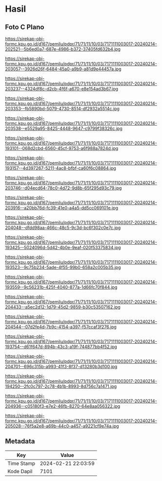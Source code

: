 # Hasil

## Foto C Plano

https://sirekap-obj-formc.kpu.go.id/d167/pemilu/pdpr/71/71/11/10/03/7171111003017-20240214-202521--5b6ed0a7-687e-4986-b372-37405fd632b4.jpg

https://sirekap-obj-formc.kpu.go.id/d167/pemilu/pdpr/71/71/11/10/03/7171111003017-20240214-203057--3926d26f-6484-45a0-a9b9-a81d9e44457a.jpg

https://sirekap-obj-formc.kpu.go.id/d167/pemilu/pdpr/71/71/11/10/03/7171111003017-20240214-203237--4324df8c-d2cb-4f6f-a670-e8e154ad3b67.jpg

https://sirekap-obj-formc.kpu.go.id/d167/pemilu/pdpr/71/71/11/10/03/7171111003017-20240214-203353--fb5890bd-5079-4730-8514-df2932a5514c.jpg

https://sirekap-obj-formc.kpu.go.id/d167/pemilu/pdpr/71/71/11/10/03/7171111003017-20240214-203538--e5529a95-8425-4448-9647-c9799f38326c.jpg

https://sirekap-obj-formc.kpu.go.id/d167/pemilu/pdpr/71/71/11/10/03/7171111003017-20240214-193101--068d2cbd-6560-45cf-9753-a6f988a7824d.jpg

https://sirekap-obj-formc.kpu.go.id/d167/pemilu/pdpr/71/71/11/10/03/7171111003017-20240214-193157--4d397267-5211-4ac8-bfbf-ca60f6c08864.jpg

https://sirekap-obj-formc.kpu.go.id/d167/pemilu/pdpr/71/71/11/10/03/7171111003017-20240214-203746--d04ecd64-78c0-4d72-9d8b-65f295d93c79.jpg

https://sirekap-obj-formc.kpu.go.id/d167/pemilu/pdpr/71/71/11/10/03/7171111003017-20240214-203916--a20bb76d-fc39-41e0-a4a5-dd5cc069101e.jpg

https://sirekap-obj-formc.kpu.go.id/d167/pemilu/pdpr/71/71/11/10/03/7171111003017-20240214-204048--dfdd98aa-466c-48c5-9c3d-bc6f302c0e7c.jpg

https://sirekap-obj-formc.kpu.go.id/d167/pemilu/pdpr/71/71/11/10/03/7171111003017-20240214-193425--5024096d-5d42-4b0e-9eaf-020f53375834.jpg

https://sirekap-obj-formc.kpu.go.id/d167/pemilu/pdpr/71/71/11/10/03/7171111003017-20240214-193523--9c75b234-5ade-4f55-99b0-658a2c005b35.jpg

https://sirekap-obj-formc.kpu.go.id/d167/pemilu/pdpr/71/71/11/10/03/7171111003017-20240214-193559--9c56231b-425f-4040-877a-1d66fc70f844.jpg

https://sirekap-obj-formc.kpu.go.id/d167/pemilu/pdpr/71/71/11/10/03/7171111003017-20240214-204433--a5ec2d12-1d79-45d2-9859-b30c53507162.jpg

https://sirekap-obj-formc.kpu.go.id/d167/pemilu/pdpr/71/71/11/10/03/7171111003017-20240214-204544--07d2fe4d-7b9c-4154-a397-f57ccaf3f276.jpg

https://sirekap-obj-formc.kpu.go.id/d167/pemilu/pdpr/71/71/11/10/03/7171111003017-20240214-193754--d61f647d-894b-43c3-a19f-744877bb4f52.jpg

https://sirekap-obj-formc.kpu.go.id/d167/pemilu/pdpr/71/71/11/10/03/7171111003017-20240214-204701--696c315b-a993-41f3-8f37-d13280b3d100.jpg

https://sirekap-obj-formc.kpu.go.id/d167/pemilu/pdpr/71/71/11/10/03/7171111003017-20240214-194250--2fc0c797-2c78-4b1b-8993-8d756c7a1471.jpg

https://sirekap-obj-formc.kpu.go.id/d167/pemilu/pdpr/71/71/11/10/03/7171111003017-20240214-204936--c05180f3-e7e2-46fb-8270-64e8aa056322.jpg

https://sirekap-obj-formc.kpu.go.id/d167/pemilu/pdpr/71/71/11/10/03/7171111003017-20240214-205028--76f5a2e8-a69b-44c0-a457-a9221cf9e74a.jpg


## Metadata

| Key        | Value               |
| ---------- | ------------------- |
| Time Stamp | 2024-02-21 22:03:59 |
| Kode Dapil | 7101                |




